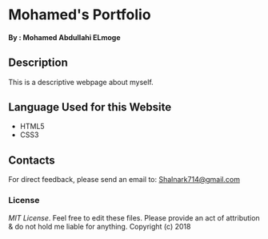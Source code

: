 # Mohamed's Portfolio
#### By : **Mohamed Abdullahi ELmoge**
## Description
This is a descriptive webpage about myself.
## Language Used for this Website
* HTML5
* CSS3
## Contacts
For direct feedback, please send an email to: Shalnark714@gmail.com
### License
*MIT License*. Feel free to edit these files. Please provide an act of attribution & do not hold me liable for anything.
Copyright (c) 2018 

